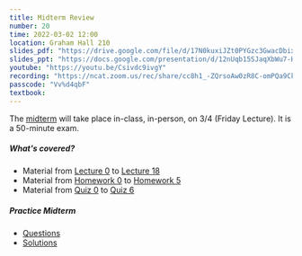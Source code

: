 ```yaml
---
title: Midterm Review
number: 20
time: 2022-03-02 12:00
location: Graham Hall 210
slides_pdf: "https://drive.google.com/file/d/17N0kuxiJZt0PYGzc3GwacDbix-MOhG83/view?usp=sharing"
slides_ppt: "https://docs.google.com/presentation/d/12nUqb15SJaqXbWu7-HbZcxY4ge7UsxRU5E_JsafmPyA/edit?usp=sharing"
youtube: "https://youtu.be/Csivdc9ivgY"
recording: "https://ncat.zoom.us/rec/share/cc8h1_-ZQrsoAw0zR8C-omPQa9CkNJWxHH7hjnwvM6lYzuqHhG5PtJuNUFC2R9rJ.4M-zn9CtC1DsLaPu?startTime=1646240489000"
passcode: "Vv%d4qbF"
textbook:
---
```

The [midterm](/exams/#midterm) will take place in-class, in-person, on 3/4 (Friday Lecture). It is a 50-minute exam.

##### What's covered?
- Material from [Lecture 0](/lectures/#why-are-we-here) to [Lecture 18](/lectures/#strongly-connected-components)
- Material from [Homework 0](/homework/#hw0) to [Homework 5](/homework/#hw5)
- Material from [Quiz 0](/announcements/#quiz-0) to [Quiz 6](/announcements/#quiz-6)

##### Practice Midterm
- [Questions](/assets/midterm/practice_midterm.pdf)
- [Solutions](/assets/midterm/practice_midterm_solutions.pdf)

